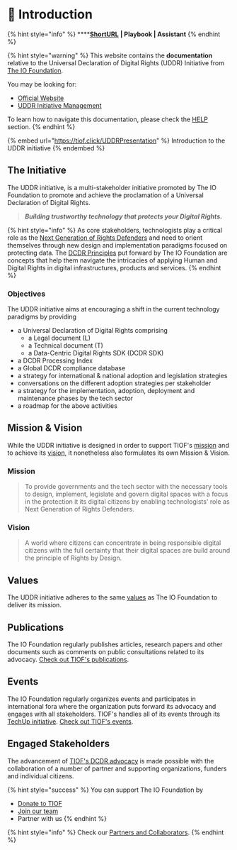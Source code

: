# 🚧 Introduction

{% hint style="info" %}
****[**ShortURL**](https://tiof.click/UDDRDocs) **| Playbook | Assistant**
{% endhint %}

{% hint style="warning" %}
This website contains the **documentation** relative to the Universal Declaration of Digital Rights (UDDR) Initiative from [The IO Foundation](https://tiof.click/TIOFWeb).

You may be looking for:

* [Official Website](https://tiof.click/UDDRWeb)
* [UDDR Initiative Management](https://tiof.click/UDDRRepo)

To learn how to navigate this documentation, please check the [HELP](https://tiof.click/TIOFDocsHelp) section.
{% endhint %}

{% embed url="https://tiof.click/UDDRPresentation" %}
Introduction to the UDDR initiative
{% endembed %}

## The Initiative

The UDDR initiative, is a multi-stakeholder initiative promoted by The IO Foundation to promote and achieve the proclamation of a Universal Declaration of Digital Rights.

> _**Building trustworthy technology that protects your Digital Rights.**_



{% hint style="info" %}
As core stakeholders, technologists play a critical role as the [Next Generation of Rights Defenders](https://tiof.click/TIOFNextGen) and need to orient themselves through new design and implementation paradigms focused on protecting data. The [DCDR Principles](https://tiof.click/DCDRPrinciples) put forward by The IO Foundation are concepts that help them navigate the intricacies of applying Human and Digital Rights in digital infrastructures, products and services.
{% endhint %}

### Objectives

The UDDR initiative aims at encouraging a shift in the current technology paradigms by providing

* a Universal Declaration of Digital Rights comprising
  * a Legal document (L)
  * a Technical document (T)
  * a Data-Centric Digital Rights SDK (DCDR SDK)
* a DCDR Processing Index
* a Global DCDR compliance database
* a strategy for international & national adoption and legislation strategies
* conversations on the different adoption strategies per stakeholder
* a strategy for the implementation, adoption, deployment and maintenance phases by the tech sector
* a roadmap for the above activities

## Mission & Vision

While the UDDR initiative is designed in order to support TIOF's [mission](https://tiof.click/TIOFMission) and to achieve its [vision](https://tiof.click/TIOFVision), it nonetheless also formulates its own Mission & Vision.

### Mission

> To provide governments and the tech sector with the necessary tools to design, implement, legislate and govern digital spaces with a focus in the protection it its digital citizens by enabling technologists' role as Next Generation of Rights Defenders.

### Vision

> A world where citizens can concentrate in being responsible digital citizens with the full certainty that their digital spaces are build around the principle of Rights by Design.

## Values

The UDDR initiative adheres to the same [values](https://tiof.click/TIOFValues) as The IO Foundation to deliver its mission.

## Publications

The IO Foundation regularly publishes articles, research papers and other documents such as comments on public consultations related to its advocacy. [Check out TIOF's publications](https://tiof.click/DCDRPublications).

## Events

The IO Foundation regularly organizes events and participates in international fora where the organization puts forward its advocacy and engages with all stakeholders. TIOF's handles all of its events through its [TechUp initiative](https://tiof.click/TUDocs). [Check out TIOF's events](https://tiof.click/DCDREvents).&#x20;

## Engaged Stakeholders

The advancement of [TIOF's DCDR advocacy](https://tiof.click/DCDRAdvocacy) is made possible with the collaboration of a number of partner and supporting organizations, funders and individual citizens.

{% hint style="success" %}
You can support The IO Foundation by

* [Donate to TIOF](https://tiof.click/SupportUs)
* [Join our team](https://tiof.click/DCDRJoinUs)
* Partner with us
{% endhint %}

{% hint style="info" %}
Check our [Partners and Collaborators](https://tiof.click/TIOFPartners).
{% endhint %}
